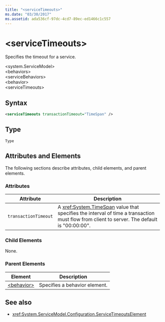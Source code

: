 ```yaml
---
title: "<serviceTimeouts>"
ms.date: "03/30/2017"
ms.assetid: ada536cf-97dc-4cd7-89ec-ed1466c1c557
---
```

# \<serviceTimeouts>
Specifies the timeout for a service.  
  
 \<system.ServiceModel>  
\<behaviors>  
\<serviceBehaviors>  
\<behavior>  
\<serviceTimeouts>  
  
## Syntax  
  
```xml  
<serviceTimeouts transactionTimeout="TimeSpan" />
```  
  
## Type  
 `Type`  
  
## Attributes and Elements  
 The following sections describe attributes, child elements, and parent elements.  
  
### Attributes  
  
|Attribute|Description|  
|---------------|-----------------|  
|`transactionTimeout`|A <xref:System.TimeSpan> value that specifies the interval of time a transaction must flow from client to server. The default is "00:00:00".|  
  
### Child Elements  
 None.  
  
### Parent Elements  
  
|Element|Description|  
|-------------|-----------------|  
|[\<behavior>](../../../../../docs/framework/configure-apps/file-schema/wcf/behavior-of-endpointbehaviors.md)|Specifies a behavior element.|  
  
## See also

- <xref:System.ServiceModel.Configuration.ServiceTimeoutsElement>
